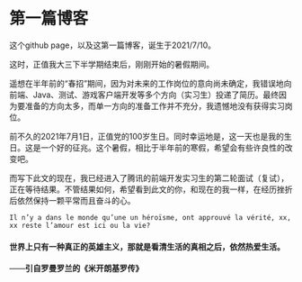 # 第一篇博客

这个github page，以及这第一篇博客，诞生于2021/7/10。

这时，正值我大三下半学期结束后，刚刚开始的暑假期间。

遥想在半年前的“春招”期间，因为对未来的工作岗位的意向尚未确定，我错误地向前端、Java、测试、游戏客户端开发等多个方向（实习生）投递了简历。最终因为要准备的方向太多，而单一方向的准备工作并不充分，我遗憾地没有获得实习岗位。

前不久的2021年7月1日，正值党的100岁生日。同时幸运地是，这一天也是我的生日。这是一个好的征兆。这个暑假，相比于半年前的寒假，希望会有些许良性的改变吧。

而写下此文的现在，我已经进入了腾讯的前端开发实习生的第二轮面试（复试），正在等待结果。不管结果如何，希望看到此文的你，和现在的我一样，在经历挫折后依然保持一颗平常而且奋斗的心。

```French
Il n’y a dans le monde qu’une un héroïsme, ont approuvé la vérité, xx, xx reste l’amour est ici ou la vie?
```

<h4>世界上只有一种真正的英雄主义，那就是看清生活的真相之后，依然热爱生活。</h4>

——**引自罗曼罗兰的《米开朗基罗传》**

